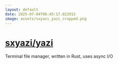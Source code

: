 ```yaml
---
layout: default
date: 2025-07-04T06:45:17.022915
image: assets/sxyazi_yazi_cropped.png
---
```


# [sxyazi/yazi](https://github.com/sxyazi/yazi)

Terminal file manager, written in Rust, uses async I/O
